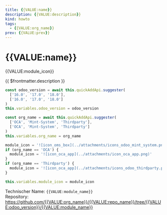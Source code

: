 ```yaml
---
title: {{VALUE:name}}
description: {{VALUE:description}}
kind: howto
tags:
  - {{VALUE:org_name}}
prev: {{VALUE:prev}}
---
```


# {{VALUE:name}}

{{VALUE:module_icon}}

{{ $frontmatter.description }}
```js quickadd
const odoo_version = await this.quickAddApi.suggester(
  ['16.0', '17.0', '18.0'],
  ['16.0', '17.0', '18.0']
)
this.variables.odoo_version = odoo_version

const org_name = await this.quickAddApi.suggester(
  ['OCA', 'Mint-System', 'Thirdparty'],
  ['OCA', 'Mint-System', 'Thirdparty']
)
this.variables.org_name = org_name

module_icon = '![icon_oms_box](../attachments/icons_odoo_mint_system.png)'
if (org_name == 'OCA') {
  module_icon = '![icon_oca_app](../attachments/icon_oca_app.png)'
}
if (org_name == 'Thirdparty') {
  module_icon = '![icon_oca_app](../attachments/icons_odoo_thirdparty.png)'
}

this.variables.module_icon = module_icon
```
Technischer Name: `{{VALUE:module_name}}`\
Repository: <https://github.com/{{VALUE:org_name}}/{{VALUE:repo_name}}/tree/{{VALUE:odoo_version}}/{{VALUE:module_name}}>
